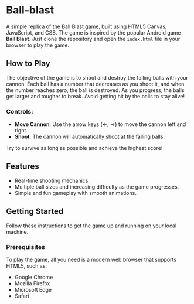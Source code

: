 # Ball-blast

A simple replica of the Ball Blast game, built using HTML5 Canvas, JavaScript, and CSS. The game is inspired by the popular Android game **Ball Blast**. Just clone the repository and open the `index.html` file in your browser to play the game.

## How to Play

The objective of the game is to shoot and destroy the falling balls with your cannon. Each ball has a number that decreases as you shoot it, and when the number reaches zero, the ball is destroyed. As you progress, the balls get larger and tougher to break. Avoid getting hit by the balls to stay alive!

### Controls:
- **Move Cannon**: Use the arrow keys (←, →) to move the cannon left and right.
- **Shoot**: The cannon will automatically shoot at the falling balls.

Try to survive as long as possible and achieve the highest score!

## Features

- Real-time shooting mechanics.
- Multiple ball sizes and increasing difficulty as the game progresses.
- Simple and fun gameplay with smooth animations.

## Getting Started

Follow these instructions to get the game up and running on your local machine.

### Prerequisites

To play the game, all you need is a modern web browser that supports HTML5, such as:

- Google Chrome
- Mozilla Firefox
- Microsoft Edge
- Safari